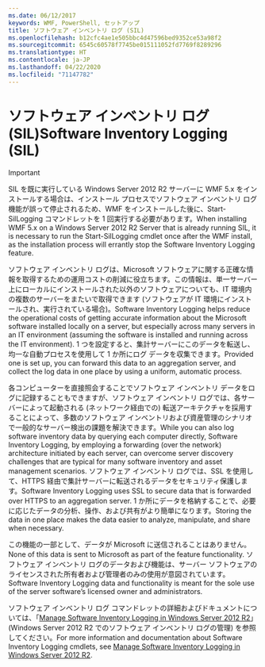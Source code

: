 ```yaml
---
ms.date: 06/12/2017
keywords: WMF, PowerShell, セットアップ
title: ソフトウェア インベントリ ログ (SIL)
ms.openlocfilehash: b12cfc4ae1e505bbc4d47596bed9352ce53a98f2
ms.sourcegitcommit: 6545c60578f7745be015111052fd7769f8289296
ms.translationtype: HT
ms.contentlocale: ja-JP
ms.lasthandoff: 04/22/2020
ms.locfileid: "71147782"
---
```

# <a name="software-inventory-logging-sil"></a><span data-ttu-id="4b300-103">ソフトウェア インベントリ ログ (SIL)</span><span class="sxs-lookup"><span data-stu-id="4b300-103">Software Inventory Logging (SIL)</span></span>

> [!IMPORTANT]
> <span data-ttu-id="4b300-104">SIL を既に実行している Windows Server 2012 R2 サーバーに WMF 5.x をインストールする場合は、インストール プロセスでソフトウェア インベントリ ログ機能が誤って停止されるため、WMF をインストールした後に、Start-SilLogging コマンドレットを 1 回実行する必要があります。</span><span class="sxs-lookup"><span data-stu-id="4b300-104">When installing WMF 5.x on a Windows Server 2012 R2 Server that is already running SIL, it is necessary to run the Start-SilLogging cmdlet once after the WMF install, as the installation process will errantly stop the Software Inventory Logging feature.</span></span>

<span data-ttu-id="4b300-105">ソフトウェア インベントリ ログは、Microsoft ソフトウェアに関する正確な情報を取得するための運用コストの削減に役立ちます。この情報は、単一サーバー上にローカルにインストールされた以外のソフトウェアについても、IT 環境内の複数のサーバーをまたいで取得できます (ソフトウェアが IT 環境にインストールされ、実行されている場合)。</span><span class="sxs-lookup"><span data-stu-id="4b300-105">Software Inventory Logging helps reduce the operational costs of getting accurate information about the Microsoft software installed locally on a server, but especially across many servers in an IT environment (assuming the software is installed and running across the IT environment).</span></span> <span data-ttu-id="4b300-106">1 つを設定すると、集計サーバーにこのデータを転送し、均一な自動プロセスを使用して 1 か所にログ データを収集できます。</span><span class="sxs-lookup"><span data-stu-id="4b300-106">Provided one is set up, you can forward this data to an aggregation server, and collect the log data in one place by using a uniform, automatic process.</span></span>

<span data-ttu-id="4b300-107">各コンピューターを直接照会することでソフトウェア インベントリ データをログに記録することもできますが、ソフトウェア インベントリ ログでは、各サーバーによって起動される (ネットワーク経由での) 転送アーキテクチャを採用することによって、多数のソフトウェア インベントリおよび資産管理のシナリオで一般的なサーバー検出の課題を解決できます。</span><span class="sxs-lookup"><span data-stu-id="4b300-107">While you can also log software inventory data by querying each computer directly, Software Inventory Logging, by employing a forwarding (over the network) architecture initiated by each server, can overcome server discovery challenges that are typical for many software inventory and asset management scenarios.</span></span> <span data-ttu-id="4b300-108">ソフトウェア インベントリ ログでは、SSL を使用して、HTTPS 経由で集計サーバーに転送されるデータをセキュリティ保護します。</span><span class="sxs-lookup"><span data-stu-id="4b300-108">Software Inventory Logging uses SSL to secure data that is forwarded over HTTPS to an aggregation server.</span></span> <span data-ttu-id="4b300-109">1 か所にデータを格納することで、必要に応じたデータの分析、操作、および共有がより簡単になります。</span><span class="sxs-lookup"><span data-stu-id="4b300-109">Storing the data in one place makes the data easier to analyze, manipulate, and share when necessary.</span></span>

<span data-ttu-id="4b300-110">この機能の一部として、データが Microsoft に送信されることはありません。</span><span class="sxs-lookup"><span data-stu-id="4b300-110">None of this data is sent to Microsoft as part of the feature functionality.</span></span> <span data-ttu-id="4b300-111">ソフトウェア インベントリ ログのデータおよび機能は、サーバー ソフトウェアのライセンスされた所有者および管理者のみの使用が意図されています。</span><span class="sxs-lookup"><span data-stu-id="4b300-111">Software Inventory Logging data and functionality is meant for the sole use of the server software’s licensed owner and administrators.</span></span>

<span data-ttu-id="4b300-112">ソフトウェア インベントリ ログ コマンドレットの詳細およびドキュメントについては、「[Manage Software Inventory Logging in Windows Server 2012 R2](/previous-versions/windows/it-pro/windows-server-2012-R2-and-2012/dn383584(v=ws.11))」(Windows Server 2012 R2 でのソフトウェア インベントリ ログの管理) を参照してください。</span><span class="sxs-lookup"><span data-stu-id="4b300-112">For more information and documentation about Software Inventory Logging cmdlets, see [Manage Software Inventory Logging in Windows Server 2012 R2](/previous-versions/windows/it-pro/windows-server-2012-R2-and-2012/dn383584(v=ws.11)).</span></span>
